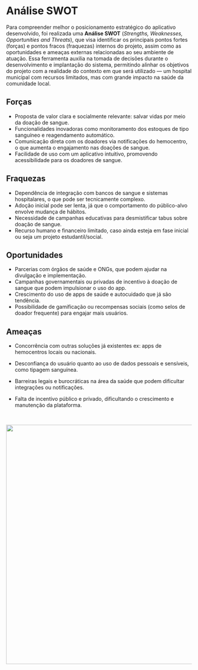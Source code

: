 # Análise SWOT

Para compreender melhor o posicionamento estratégico do aplicativo desenvolvido, foi realizada uma **Análise SWOT** (*Strengths, Weaknesses, Opportunities and Threats*), que visa identificar os principais pontos fortes (forças) e pontos fracos (fraquezas) internos do projeto, assim como as oportunidades e ameaças externas relacionadas ao seu ambiente de atuação. Essa ferramenta auxilia na tomada de decisões durante o desenvolvimento e implantação do sistema, permitindo alinhar os objetivos do projeto com a realidade do contexto em que será utilizado — um hospital municipal com recursos limitados, mas com grande impacto na saúde da comunidade local.

## Forças
 - Proposta de valor clara e socialmente relevante: salvar vidas por meio da doação de sangue.
 - Funcionalidades inovadoras como monitoramento dos estoques de tipo sanguíneo e reagendamento automático.
 - Comunicação direta com os doadores via notificações do hemocentro, o que aumenta o engajamento nas doações de sangue.
 - Facilidade de uso com um aplicativo intuitivo, promovendo acessibilidade para os doadores de sangue.

## Fraquezas
- Dependência de integração com bancos de sangue e sistemas hospitalares, o que pode ser tecnicamente complexo.
- Adoção inicial pode ser lenta, já que o comportamento do público-alvo envolve mudança de hábitos.
- Necessidade de campanhas educativas para desmistificar tabus sobre doação de sangue.
- Recurso humano e financeiro limitado, caso ainda esteja em fase inicial ou seja um projeto estudantil/social.

## Oportunidades
- Parcerias com órgãos de saúde e ONGs, que podem ajudar na divulgação e implementação.
- Campanhas governamentais ou privadas de incentivo à doação de sangue que podem impulsionar o uso do app.
- Crescimento do uso de apps de saúde e autocuidado que já são tendência.
- Possibilidade de gamificação ou recompensas sociais (como selos de doador frequente) para engajar mais usuários.

## Ameaças
- Concorrência com outras soluções já existentes ex: apps de hemocentros locais ou nacionais.
- Desconfiança do usuário quanto ao uso de dados pessoais e sensíveis, como tipagem sanguínea.
- Barreiras legais e burocráticas na área da saúde que podem dificultar integrações ou notificações.
- Falta de incentivo público e privado, dificultando o crescimento e manutenção da plataforma.

  <br>
<p align="center"> <img src="https://i.postimg.cc/XNt5gHFy/Gr-fico-de-Persona-Terapeuta-Divertido-Rosa-4.png" alt="" width="650" /></p>
<br>

